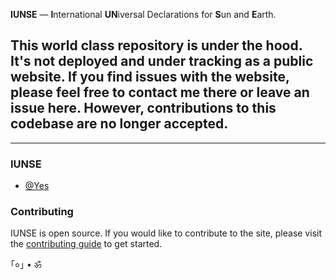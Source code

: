 <b>IUNSE</b> — <b>I</b>nternational <b>UN</b>iversal Declarations for <b>S</b>un and <b>E</b>arth.

## This world class repository is under the hood. It's not deployed and under tracking as a public website. If you find issues with the website, please feel free to contact me there or leave an issue here. However, contributions to this codebase are no longer accepted.
---

### IUNSE

* [@Yes](symmetry.yes@gmail.com)

### Contributing
IUNSE is open source. If you would like to contribute to the site, please visit the [contributing guide](https://github.com/IUNSE/IUNSE/blob/master/docs/CONTRIBUTING.md) to get started.

｢०｣ • ॐ
